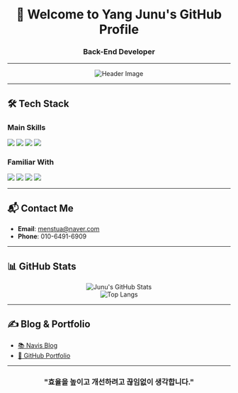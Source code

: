 <div align="center">

# 👋 Welcome to Yang Junu's GitHub Profile  
### **Back-End Developer**

---

![Header Image](https://via.placeholder.com/800x200?text=Welcome+to+Junu's+Profile)

---

</div>

## 🛠 Tech Stack

### **Main Skills**
<div>
  <img src="https://img.shields.io/badge/Java-007396?style=flat&logo=java&logoColor=white" />
  <img src="https://img.shields.io/badge/Spring-6DB33F?style=flat&logo=spring&logoColor=white" />
  <img src="https://img.shields.io/badge/SpringBoot-6DB33F?style=flat&logo=spring-boot&logoColor=white" />
  <img src="https://img.shields.io/badge/MySQL-4479A1?style=flat&logo=mysql&logoColor=white" />
</div>

### **Familiar With**
<div>
  <img src="https://img.shields.io/badge/JavaScript-F7DF1E?style=flat&logo=javascript&logoColor=black" />
  <img src="https://img.shields.io/badge/HTML5-E34F26?style=flat&logo=html5&logoColor=white" />
  <img src="https://img.shields.io/badge/CSS3-1572B6?style=flat&logo=css3&logoColor=white" />
  <img src="https://img.shields.io/badge/Linux-FCC624?style=flat&logo=linux&logoColor=black" />
</div>

---

## 📬 Contact Me
- **Email**: [menstua@naver.com](mailto:menstua@naver.com)
- **Phone**: 010-6491-6909  

---

## 📊 GitHub Stats
<div align="center">

![Junu's GitHub Stats](https://github-readme-stats.vercel.app/api?username=junu3148&show_icons=true&theme=radical)  
![Top Langs](https://github-readme-stats.vercel.app/api/top-langs/?username=junu3148&layout=compact&theme=radical)

</div>

---

## ✍ Blog & Portfolio
- [📚 Navis Blog](https://navis.tistory.com/)  
- [💼 GitHub Portfolio](https://github.com/junu3148)

---

<div align="center">

### "효율을 높이고 개선하려고 끊임없이 생각합니다."

</div>
